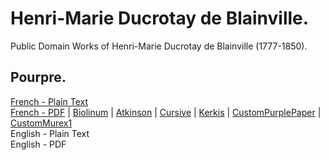 # Henri-Marie Ducrotay de Blainville.

Public Domain Works of Henri-Marie Ducrotay de Blainville (1777-1850).

## Pourpre.

[French - Plain Text](pourpre/full-text-french.md)  
[French - PDF](https://cdn.solaranamnesis.com/DeBlainville/de_blainville_pourpre_1826_french.pdf) | [Biolinum](https://cdn.solaranamnesis.com/DeBlainville/de_blainville_pourpre_1826_french_biolinum.pdf) | [Atkinson](https://cdn.solaranamnesis.com/DeBlainville/de_blainville_pourpre_1826_french_atkinson.pdf) | [Cursive](https://cdn.solaranamnesis.com/DeBlainville/de_blainville_pourpre_1826_french_frcursive.pdf) | [Kerkis](https://cdn.solaranamnesis.com/DeBlainville/de_blainville_pourpre_1826_french_kerkis.pdf) | [CustomPurplePaper](https://cdn.solaranamnesis.com/DeBlainville/de_blainville_pourpre_1826_french_geopaperpurple01.pdf) | [CustomMurex1](https://cdn.solaranamnesis.com/DeBlainville/de_blainville_pourpre_1826_french_murex.pdf)  
English - Plain Text  
English - PDF  

